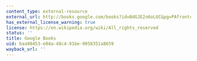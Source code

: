 ```yaml
---
content_type: external-resource
external_url: http://books.google.com/books?id=BdGJE2o6oLUC&pg=PAfrontcover
has_external_license_warning: true
license: https://en.wikipedia.org/wiki/All_rights_reserved
status: ''
title: Google Books
uid: baa98453-e04a-48c4-91be-9058351a8659
wayback_url: ''
---
```


